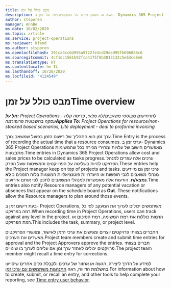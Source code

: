 ```yaml
---
title: מבט כולל על זמן
description: נושא זה מספק מידע על הפונקציונליות של זמן ב- Dynamics 365 Project Operations.
author: stsporen
manager: AnnBe
ms.date: 10/02/2020
ms.topic: article
ms.service: project-operations
ms.reviewer: kfend
ms.author: stsporen
ms.openlocfilehash: 291ca3cc6d995a9722fe3cd29ded95fb606888c6
ms.sourcegitcommit: 4cf1dc1561b92fca4175f0b3813133c5e63ce8e6
ms.translationtype: HT
ms.contentlocale: he-IL
ms.lasthandoff: 10/28/2020
ms.locfileid: "4124549"
---
```

# <a name="time-overview"></a><span data-ttu-id="4d948-103">מבט כולל על זמן</span><span class="sxs-lookup"><span data-stu-id="4d948-103">Time overview</span></span>

<span data-ttu-id="4d948-104">_**חל על:** Project Operations לתרחישים מבוססי משאבים/לא מלאי, פריסה קלה - עסקה בחשבונית פרופורמה_</span><span class="sxs-lookup"><span data-stu-id="4d948-104">_**Applies To:** Project Operations for resource/non-stocked based scenarios, Lite deployment - deal to proforma invoicing_</span></span>

<span data-ttu-id="4d948-105">ערך זמן הוא התהליך של רישום הזמן בפועל שמשאב צורך.</span><span class="sxs-lookup"><span data-stu-id="4d948-105">Time Entry is the process of recording the actual time that a resource consumes.</span></span> <span data-ttu-id="4d948-106">ערכי זמן ב- Dynamics 365 Project Operations מאפשרים חישוב של עלויות ומחירי מכירה ככל שהמשימות מתבצעות.</span><span class="sxs-lookup"><span data-stu-id="4d948-106">Time entries in Dynamics 365 Project Operations allow cost and sales prices to be calculated as tasks progress.</span></span> <span data-ttu-id="4d948-107">ערכים אלה עוזרים למנהל הפרויקט להיות בשליטה על הפרויקטים והמשימות שעל הפרק.</span><span class="sxs-lookup"><span data-stu-id="4d948-107">These entries help the Project manager keep on top of projects and tasks.</span></span> <span data-ttu-id="4d948-108">ערכי זמן גם מיידעים מנהלי משאבים לגבי חופשות או היעדרויות פוטנציאליות המוצגות בלוח הזמנים כ **לא נמצא/ת**. הודעות אלה מאפשרות למנהלי המשאבים לתכנן לפי אותם אירועים.</span><span class="sxs-lookup"><span data-stu-id="4d948-108">Time entries also notify Resource managers of any potential vacation or absences that appear on the schedule board as **Out**. These notifications allow the Resource managers to plan around those events.</span></span>

<span data-ttu-id="4d948-109">בעת רישום זמן ב- Project Operations, משתמשים יכולים לערוך את המעקב לפי כל רמה בפרויקט.</span><span class="sxs-lookup"><span data-stu-id="4d948-109">When recording time in Project Operations, users can track against any level in the project.</span></span> <span data-ttu-id="4d948-110">הרמות כוללות את רמת המשימה, רמת הסיכום או רמת הפרויקט.</span><span class="sxs-lookup"><span data-stu-id="4d948-110">This includes the task, summary, or project level.</span></span>

<span data-ttu-id="4d948-111">החברים בצוותי פרויקטים יוצרים ומגישים את ערכי הזמן לאישור, ומאשרי הפרויקטים מאשרים את הערכים.</span><span class="sxs-lookup"><span data-stu-id="4d948-111">Project team members create and submit time entries for approval and the Project Approvers approve the entries.</span></span> <span data-ttu-id="4d948-112">חברים בצוותי פרויקטים יכולים לאחזר ערך זמן אם עליהם לערוך בו שינויים.</span><span class="sxs-lookup"><span data-stu-id="4d948-112">The project team member might recall a time entry for corrections.</span></span>

<span data-ttu-id="4d948-113">למידע על הדרך ליצירה, הגשה או אחזור של ערכים ולקבלת כלים אחרים שיסייעו בהשלמת הדיווח, ראה [התנהגות משתמשים עם ערכי זמן](ui-behavior-time.md).</span><span class="sxs-lookup"><span data-stu-id="4d948-113">For information about how to create, submit, or recall an entry, and other tools to help complete your reporting, see [Time entry user behavior](ui-behavior-time.md).</span></span>


